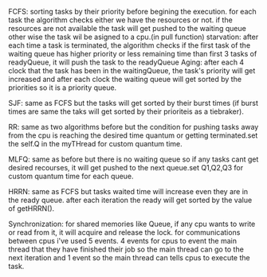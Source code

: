 FCFS:
sorting tasks by their priority before begining the execution.
for each task the algorithm checks either we have the resources or not. if the resources are not available the task will get pushed to the waiting queue other wise the task wil be asigned to a cpu.(in pull function)
starvation: after each time a task is terminated, the algorithm checks if the first task of the waiting queue has higher priority or less remaining time than first 3 tasks of readyQueue, it will push the task to the readyQueue
Aging: after each 4 clock that the task has been in the waitingQueue, the task's priority will get increased and after each clock the waiting queue will get sorted by the priorities so it is a priority queue.

SJF: same as FCFS but the tasks will get sorted by their burst times (if burst times are same the taks will get sorted by their prioriteis as a tiebraker).

RR: same as two algorithms before but the condition for pushing tasks away from the cpu is reaching the desired time quantum or getting terminated.set the self.Q in the myTHread for custom quantum time.

MLFQ: same as before but there is no waiting queue so if any tasks cant get desired recourses, it will get pushed to the next queue.set Q1,Q2,Q3 for custom quantum time for each queue.

HRRN: same as FCFS but tasks waited time will increase even they are in the ready queue. after each iteration the ready will get sorted by the value of getHRRN().


Synchronization: for shared memories like Queue, if any cpu wants to write or read from it, it will acquire and release the lock.
for communications between cpus i've used 5 events. 4 events for cpus to event the main thread that they have finished their job so the main thread can go to the next iteration and 1 event so the main thread can tells cpus to execute the task.
